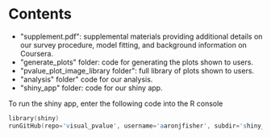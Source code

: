 Contents
=============

* "supplement.pdf": supplemental materials providing additional details on our survey procedure, model fitting, and background information on Coursera.
* "generate_plots" folder: code for generating the plots shown to users.
* "pvalue_plot_image_library folder": full library of plots shown to users.
* "analysis" folder" code for our analysis.
* "shiny_app" folder: code for our shiny app.
 

To run the shiny app, enter the following code into the R console

```S
library(shiny)
runGitHub(repo='visual_pvalue', username='aaronjfisher', subdir='shiny_app')
```



 
 
